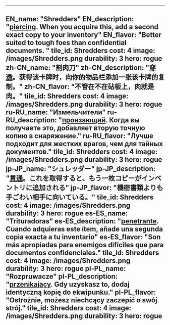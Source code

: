 ---

EN_name: "Shredders"
EN_description: "<u>piercing</u>. When you acquire this, add a second exact copy to your inventory"
EN_flavor: "Better suited to tough foes than confidential documents. "
tile_id: Shredders
cost: 4
image: /images/Shredders.png
durability: 3
hero: rogue
zh-CN_name: "割肉刀"
zh-CN_description: "<u>穿透</u>。获得该卡牌时，向你的物品栏添加一张该卡牌的复制。"
zh-CN_flavor: "不管在不在砧板上，肉就是肉。"
tile_id: Shredders
cost: 4
image: /images/Shredders.png
durability: 3
hero: rogue
ru-RU_name: "Измельчители"
ru-RU_description: "<u>пронзающий</u>. Когда вы получаете это, добавляет вторую точную копию в снаряжение."
ru-RU_flavor: "Лучше подходит для жестких врагов, чем для тайных документов."
tile_id: Shredders
cost: 4
image: /images/Shredders.png
durability: 3
hero: rogue
jp-JP_name: "シュレッダー"
jp-JP_description: "<u>貫通</u>。これを取得すると、もう一枚コピーがインベントリに追加される"
jp-JP_flavor: "機密書類よりも手ごわい相手に向いている。"
tile_id: Shredders
cost: 4
image: /images/Shredders.png
durability: 3
hero: rogue
es-ES_name: "Trituradoras"
es-ES_description: "<u>penetrante</u>. Cuando adquieras este ítem, añade una segunda copia exacta a tu inventario"
es-ES_flavor: "Son más apropiadas para enemigos difíciles que para documentos confidenciales."
tile_id: Shredders
cost: 4
image: /images/Shredders.png
durability: 3
hero: rogue
pl-PL_name: "Rozpruwacze"
pl-PL_description: "<u>przenikający</u>. Gdy uzyskasz to, dodaj identyczną kopię do ekwipunku."
pl-PL_flavor: "Ostrożnie, możesz niechcący zaczepić o swój strój."
tile_id: Shredders
cost: 4
image: /images/Shredders.png
durability: 3
hero: rogue
---